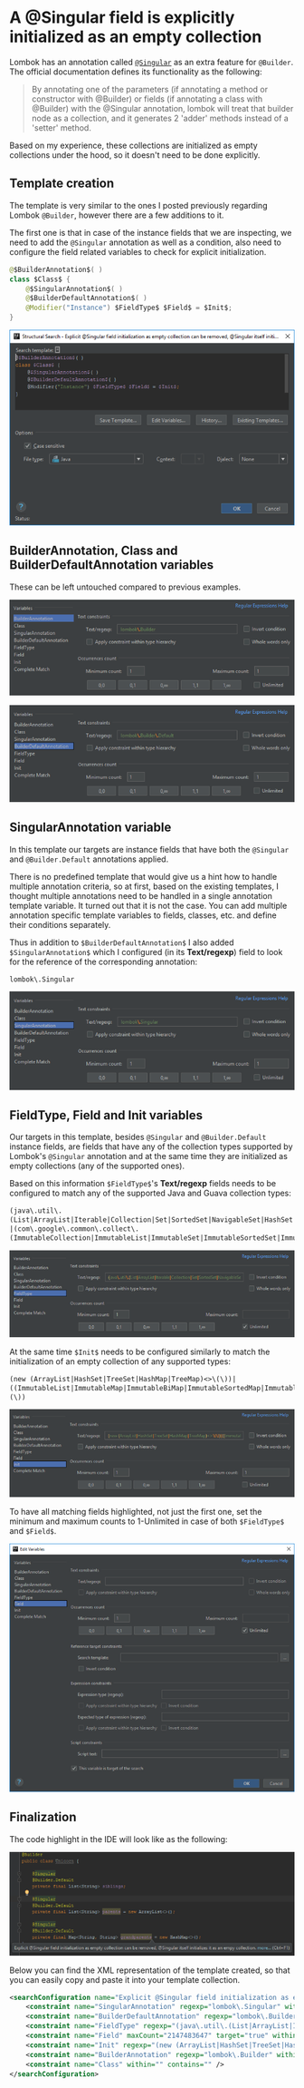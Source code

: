 # A @Singular field is explicitly initialized as an empty collection
Lombok has an annotation called [`@Singular`](https://projectlombok.org/features/Builder) as an extra feature for `@Builder`. The official documentation defines its functionality as the following:

> By annotating one of the parameters (if annotating a method or constructor with @Builder) or fields (if annotating a class with @Builder) with the @Singular annotation, lombok will treat that builder node as a collection, and it generates 2 'adder' methods instead of a 'setter' method.

Based on my experience, these collections are initialized as empty collections under the hood, so it doesn't need to be done explicitly.

## Template creation
The template is very similar to the ones I posted previously regarding Lombok `@Builder`, however there are a few additions to it.

The first one is that in case of the instance fields that we are inspecting, we need to add the `@Singular` annotation as well as a condition,
also need to configure the field related variables to check for explicit initialization.

```java
@$BuilderAnnotation$( )
class $Class$ {
    @$SingularAnnotation$( )
    @$BuilderDefaultAnnotation$( )
    @Modifier("Instance") $FieldType$ $Field$ = $Init$;
}
```

![editor](images/A-Singular-field-is-explicitly-initialized-as-an-empty-collection_Editor.PNG)

## BuilderAnnotation, Class and BuilderDefaultAnnotation variables
These can be left untouched compared to previous examples.

![builderannotation](images/A-Singular-field-is-explicitly-initialized-as-an-empty-collection_BuilderAnnotation.PNG)

![builderdefaultannotation](images/A-Singular-field-is-explicitly-initialized-as-an-empty-collection_BuilderDefaultAnnotation.PNG)

## SingularAnnotation variable
In this template our targets are instance fields that have both the `@Singular` and `@Builder.Default` annotations applied.

There is no predefined template that would give us a hint how to handle multiple annotation criteria, so at first, based on the existing templates,
I thought multiple annotations need to be handled in a single annotation template variable. It turned out that it is not the case.
You can add multiple annotation specific template variables to fields, classes, etc. and define their conditions separately.

Thus in addition to `$BuilderDefaultAnnotation$` I also added `$SingularAnnotation$` which I configured (in its **Text/regexp**) field to look for
the reference of the corresponding annotation:

```
lombok\.Singular
```

![singularannotation](images/A-Singular-field-is-explicitly-initialized-as-an-empty-collection_SingularAnnotation.PNG)

## FieldType, Field and Init variables
Our targets in this template, besides `@Singular` and `@Builder.Default` instance fields, are fields that have any of the collection types supported by Lombok's `@Singular` annotation
and at the same time they are initialized as empty collections (any of the supported ones).

Based on this information `$FieldType$`'s **Text/regexp** fields needs to be configured to match any of the supported Java and Guava collection types:

```
(java\.util\.(List|ArrayList|Iterable|Collection|Set|SortedSet|NavigableSet|HashSet|TreeSet|Map|SortedMap|NavigableMap|HashMap|TreeMap|))
|(com\.google\.common\.collect\.(ImmutableCollection|ImmutableList|ImmutableSet|ImmutableSortedSet|ImmutableMap|ImmutableBiMap|ImmutableSortedMap|ImmutableTable))
```

![fieldtype](images/A-Singular-field-is-explicitly-initialized-as-an-empty-collection_FieldType.PNG)

At the same time `$Init$` needs to be configured similarly to match the initialization of an empty collection of any supported types:

```
(new (ArrayList|HashSet|TreeSet|HashMap|TreeMap)<>\(\))|((ImmutableList|ImmutableMap|ImmutableBiMap|ImmutableSortedMap|ImmutableSet|ImmutableSortedSet|ImmutableTable)\.of\(\))
```

![init](images/A-Singular-field-is-explicitly-initialized-as-an-empty-collection_Init.PNG)

To have all matching fields highlighted, not just the first one, set the minimum and maximum counts to 1-Unlimited in case of both `$FieldType$` and `$Field$`.

![field](images/A-Singular-field-is-explicitly-initialized-as-an-empty-collection_Field.PNG)

## Finalization
The code highlight in the IDE will look like as the following:

![highlight](images/A-Singular-field-is-explicitly-initialized-as-an-empty-collection_Highlight.PNG)

Below you can find the XML representation of the template created, so that you can easily copy and paste it into your template collection.

```xml
<searchConfiguration name="Explicit @Singular field initialization as empty collection can be removed, @Singular itself initializes it as an empty collection." text="@$BuilderAnnotation$( )&#10;class $Class$ {&#10;    @$SingularAnnotation$( )&#10;    @$BuilderDefaultAnnotation$( )&#10;    @Modifier(&quot;Instance&quot;) $FieldType$ $Field$ = $Init$;&#10;}" recursive="false" caseInsensitive="true" type="JAVA">
    <constraint name="SingularAnnotation" regexp="lombok\.Singular" within="" contains="" />
    <constraint name="BuilderDefaultAnnotation" regexp="lombok\.Builder\.Default" within="" contains="" />
    <constraint name="FieldType" regexp="(java\.util\.(List|ArrayList|Iterable|Collection|Set|SortedSet|NavigableSet|HashSet|TreeSet|Map|SortedMap|NavigableMap|HashMap|TreeMap|))|(com\.google\.common\.collect\.(ImmutableCollection|ImmutableList|ImmutableSet|ImmutableSortedSet|ImmutableMap|ImmutableBiMap|ImmutableSortedMap|ImmutableTable))" maxCount="2147483647" within="" contains="" />
    <constraint name="Field" maxCount="2147483647" target="true" within="" contains="" />
    <constraint name="Init" regexp="(new (ArrayList|HashSet|TreeSet|HashMap|TreeMap)&lt;&gt;\(\))|((ImmutableList|ImmutableMap|ImmutableBiMap|ImmutableSortedMap|ImmutableSet|ImmutableSortedSet|ImmutableTable)\.of\(\))" within="" contains="" />
    <constraint name="BuilderAnnotation" regexp="lombok\.Builder" within="" contains="" />
    <constraint name="Class" within="" contains="" />
</searchConfiguration>
```
